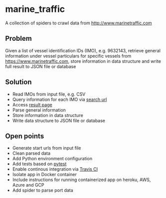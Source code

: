 # marine_traffic
A collection of spiders to crawl data from http://www.marinetraffic.com

## Problem
Given a list of vessel identification IDs (IMO), e.g. 9632143, retrieve general information under vessel particulars for specific vessels from https://www.marinetraffic.com, store information in data structure and write full result to JSON file or database

## Solution
* Read IMOs from input file, e.g. CSV
* Query information for each IMO via [search url](https://www.marinetraffic.com/en/ais/index/search/all?keyword=)
* Access [result page](https://www.marinetraffic.com/en/ais/details/ships/shipid:3409595/mmsi:219630000/vessel:9632143)
* Parse general information
* Store information in data structure
* Write data structure to JSON file or database

## Open points
* Generate start urls from input file
* Clean parsed data
* Add Python environment configuration
* Add tests based on [pytest](https://docs.pytest.org/en/latest/)
* Enable continous integration via [Travis CI](https://travis-ci.org)
* Isolate app in Docker container
* Include instructions for running containerized app on heroku, AWS, Azure and GCP
* Add spider to parse port data

